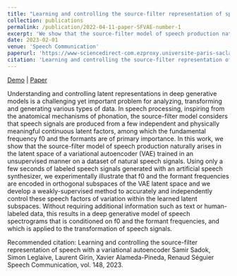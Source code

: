```yaml
---
title: "Learning and controlling the source-filter representation of speech with a variational autoencoder"
collection: publications
permalink: /publication/2022-04-11-paper-SFVAE-number-1
excerpt: 'We show that the source-filter model of speech production naturally emerges in the latent space of an unsupervised VAE and we propose a weakly-supervised method to control the pitch and formant frequencies of speech signals in the VAE latent space.'
date: 2023-02-01
venue: 'Speech Communication'
paperurl: 'https://www-sciencedirect-com.ezproxy.universite-paris-saclay.fr/science/article/pii/S0167639323000304'
citation: 'Learning and controlling the source-filter representation of speech with a variational autoencoder Samir Sadok, Simon Leglaive, Laurent Girin, Xavier Alameda-Pineda, Renaud Séguier Speech Communication, vol. 148, 2023.'
---
```

[Demo](https://samsad35.github.io/site-sfvae/) | [Paper](https://arxiv.org/abs/2204.07075)

Understanding and controlling latent representations in deep generative models is a challenging yet important problem for analyzing, transforming and generating various types of data. In speech processing, inspiring from the anatomical mechanisms of phonation, the source-filter model considers that speech signals are produced from a few independent and physically meaningful continuous latent factors, among which the fundamental frequency f0 and the formants are of primary importance. In this work, we show that the source-filter model of speech production naturally arises in the latent space of a variational autoencoder (VAE) trained in an unsupervised manner on a dataset of natural speech signals. Using only a few seconds of labeled speech signals generated with an artificial speech synthesizer, we experimentally illustrate that f0 and the formant frequencies are encoded in orthogonal subspaces of the VAE latent space and we develop a weakly-supervised method to accurately and independently control these speech factors of variation within the learned latent subspaces. Without requiring additional information such as text or human-labeled data, this results in a deep generative model of speech spectrograms that is conditioned on f0 and the formant frequencies, and which is applied to the transformation of speech signals.

Recommended citation: Learning and controlling the source-filter representation of speech with a variational autoencoder Samir Sadok, Simon Leglaive, Laurent Girin, Xavier Alameda-Pineda, Renaud Séguier Speech Communication, vol. 148, 2023.